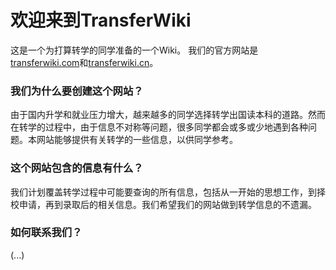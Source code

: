 # 欢迎来到TransferWiki

这是一个为打算转学的同学准备的一个Wiki。
我们的官方网站是[transferwiki.com](https://transferwiki.com)和[transferwiki.cn](https://transferwiki.cn)。

### 我们为什么要创建这个网站？

由于国内升学和就业压力增大，越来越多的同学选择转学出国读本科的道路。然而在转学的过程中，由于信息不对称等问题，很多同学都会或多或少地遇到各种问题。本网站能够提供有关转学的一些信息，以供同学参考。

### 这个网站包含的信息有什么？

我们计划覆盖转学过程中可能要查询的所有信息，包括从一开始的思想工作，到择校申请，再到录取后的相关信息。我们希望我们的网站做到转学信息的不遗漏。

### 如何联系我们？

(...)